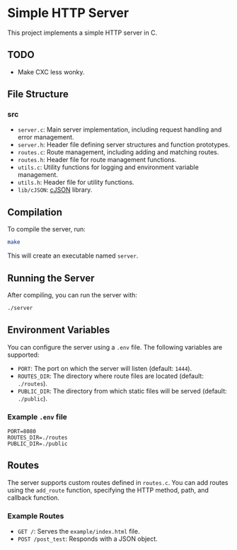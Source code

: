 # Simple HTTP Server

This project implements a simple HTTP server in C.

## TODO

  - Make CXC less wonky.

## File Structure

### src

  - `server.c`: Main server implementation, including request handling and error management.
  - `server.h`: Header file defining server structures and function prototypes.
  - `routes.c`: Route management, including adding and matching routes.
  - `routes.h`: Header file for route management functions.
  - `utils.c`: Utility functions for logging and environment variable management.
  - `utils.h`: Header file for utility functions.
  - `lib/cJSON`: [cJSON](https://github.com/DaveGamble/cJSON) library.

## Compilation

To compile the server, run:

```bash
make
```
This will create an executable named `server`.

## Running the Server

After compiling, you can run the server with:

```bash
./server
```


## Environment Variables

You can configure the server using a `.env` file. The following variables are supported:

- `PORT`: The port on which the server will listen (default: `1444`).
- `ROUTES_DIR`: The directory where route files are located (default: `./routes`).
- `PUBLIC_DIR`: The directory from which static files will be served (default: `./public`).

### Example `.env` file

```
PORT=8080
ROUTES_DIR=./routes
PUBLIC_DIR=./public
```

## Routes

The server supports custom routes defined in `routes.c`. You can add routes using the `add_route` function, specifying the HTTP method, path, and callback function.

### Example Routes

- `GET /`: Serves the `example/index.html` file.
- `POST /post_test`: Responds with a JSON object.

